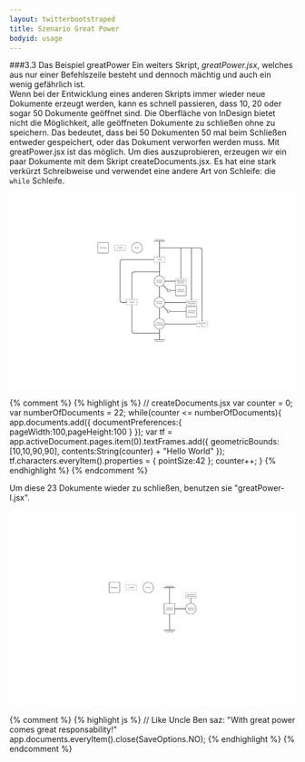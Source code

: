 ```yaml
---
layout: twitterbootstraped
title: Szenario Great Power
bodyid: usage
---
```


<a name="10"></a>
###3.3 Das Beispiel greatPower
Ein weiters Skript, _greatPower.jsx_, welches aus nur einer Befehlszeile besteht und dennoch mächtig und auch ein wenig gefährlich ist.  
Wenn bei der Entwicklung eines anderen Skripts immer wieder neue Dokumente erzeugt werden, kann es schnell passieren, dass 10, 20 oder sogar 50 Dokumente geöffnet sind. Die Oberfläche von InDesign bietet nicht die Möglichkeit, alle geöffneten Dokumente zu schließen ohne zu speichern. Das bedeutet, dass bei 50 Dokumenten 50 mal beim Schließen entweder gespeichert, oder das Dokument verworfen werden muss. Mit greatPower.jsx ist das möglich. Um dies auszuprobieren, erzeugen wir ein paar Dokumente mit dem Skript createDocuments.jsx. Es hat eine stark verkürzt Schreibweise und verwendet eine andere Art von Schleife: die `while` Schleife.  

[![Algo create Doc](images/algocreatedoc_thumb.jpg)](images/algocreatedoc.jpg)  

<script src="https://gist.github.com/2651812.js"> </script>

{% comment %}
	{% highlight js %}
		// createDocuments.jsx
		var counter = 0;
		var numberOfDocuments = 22;
		while(counter <= numberOfDocuments){
		app.documents.add({
		    documentPreferences:{
		        pageWidth:100,pageHeight:100
		        }
		    });
		var tf = app.activeDocument.pages.item(0).textFrames.add({
		    geometricBounds:[10,10,90,90],
		    contents:String(counter) + "Hello World"
		    });
		tf.characters.everyItem().properties = {
		    pointSize:42
		    };
		counter++;
		}
	{% endhighlight %}
{% endcomment %}


Um diese 23 Dokumente wieder zu schließen, benutzen sie "greatPower-I.jsx".  

[![Algo Great Power](images/algogreatpower_thumb.jpg)](images/algogreatpower.jpg)  

<script src="https://gist.github.com/2651815.js"> </script>

{% comment %}
	{% highlight js %}
	// Like Uncle Ben saz: "With great power comes great responsability!"
	app.documents.everyItem().close(SaveOptions.NO);
	{% endhighlight %}
{% endcomment %}


